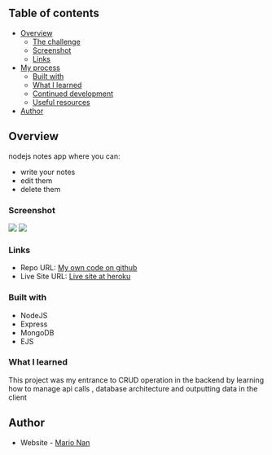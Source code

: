 ## Table of contents

- [Overview](#overview)
  - [The challenge](#the-challenge)
  - [Screenshot](#screenshot)
  - [Links](#links)
- [My process](#my-process)
  - [Built with](#built-with)
  - [What I learned](#what-i-learned)
  - [Continued development](#continued-development)
  - [Useful resources](#useful-resources)
- [Author](#author)

## Overview

nodejs notes app where you can:

- write your notes
- edit them
- delete them

### Screenshot

![](https://i.ibb.co/fCTY83P/image.png)
![](https://i.ibb.co/BGNBj4L/image.png)

### Links

- Repo URL: [My own code on github](https://github.com/DevMarioNan/nodejs-notes-app)
- Live Site URL: [Live site at heroku](https://marionan-notes-app.herokuapp.com)

### Built with

- NodeJS
- Express
- MongoDB
- EJS

### What I learned

This project was my entrance to CRUD operation in the backend by learning how to manage api calls , database architecture and outputting data in the client

## Author

- Website - [Mario Nan](https://github.com/DevMarioNan)
